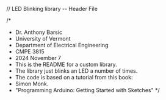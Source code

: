 // LED Blinking library -- Header File

/*
 * Dr. Anthony Barsic
 * University of Vermont
 * Department of Electrical Engineering
 * CMPE 3815
 * 2024 November 7
 * This is the README for a custom library.
 * The library just blinks an LED a number of times.
 * The code is based on a tutorial from this book:
 * Simon Monk. 
 * "Programming Arduino: Getting Started with Sketches"
 */
 

